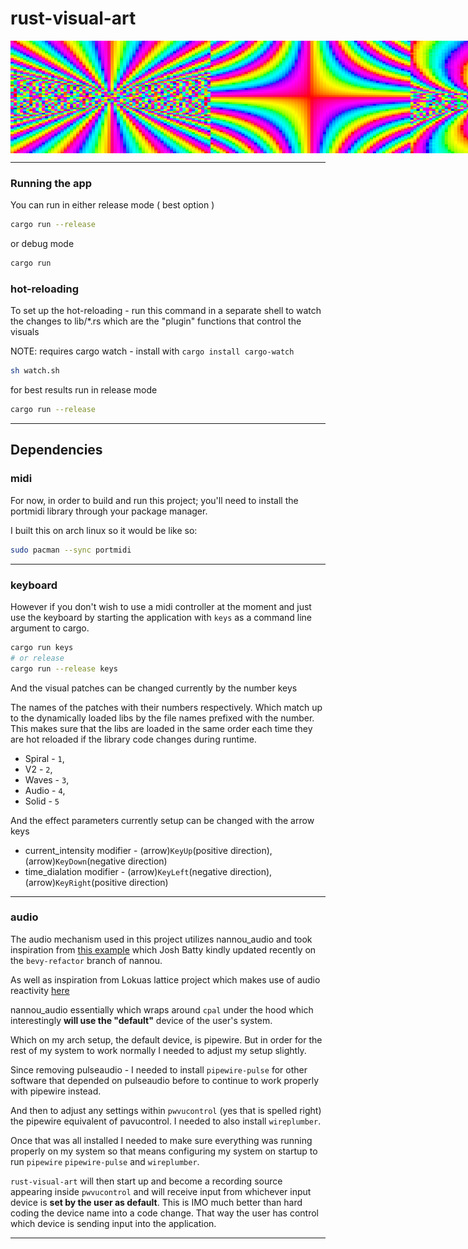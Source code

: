 # rust-visual-art

<div style="display: flex; justify-content: space-between; flex-direction: row"> 
	<img width="320" height="180" src="./readme-examples/2025-03-31_15-59.png"/>
	<img width="320" height="180" src="./readme-examples/2025-03-31_15-58.png"/>
	<img width="320" height="180" src="./readme-examples/2025-03-31_15-58_1.png"/>
	<img width="320" height="180" src="./readme-examples/2025-03-31_16-13.png"/>
</div>

---

### Running the app
You can run in either release mode ( best option ) 
```sh
cargo run --release
```
or debug mode
```sh
cargo run
```

### hot-reloading
To set up the hot-reloading - run this command in a separate shell
to watch the changes to lib/*.rs which are the "plugin" functions 
that control the visuals

NOTE: requires cargo watch - install with `cargo install cargo-watch`

```sh
sh watch.sh
```

for best results run in release mode
```sh
cargo run --release
```

---
## Dependencies
### midi

For now, in order to build and run this project; 
you'll need to install the portmidi library through your package manager.

I built this on arch linux so it would be like so:

```sh
sudo pacman --sync portmidi
```

---
### keyboard
However if you don't wish to use a midi controller at the moment 
and just use the keyboard by starting the application with `keys` as a command line argument
to cargo.

```sh
cargo run keys
# or release
cargo run --release keys
```

And the visual patches can be changed currently by the number keys

The names of the patches with their numbers respectively. Which match up to the dynamically loaded libs
by the file names prefixed with the number. This makes sure that the libs are loaded in the same order
each time they are hot reloaded if the library code changes during runtime.


* Spiral - `1`,
* V2     - `2`,
* Waves  - `3`,
* Audio  - `4`,
* Solid  - `5`

And the effect parameters currently setup can be changed with the arrow keys

* current_intensity modifier - (arrow)`KeyUp`(positive direction),(arrow)`KeyDown`(negative direction)
* time_dialation modifier    - (arrow)`KeyLeft`(negative direction),(arrow)`KeyRight`(positive direction)

---
### audio

The audio mechanism used in this project utilizes nannou_audio and took inspiration from [this example](https://github.com/nannou-org/nannou/blob/bevy-refactor/examples/audio/feedback.rs) 
which Josh Batty kindly updated recently on the `bevy-refactor` branch of nannou.

As well as inspiration from Lokuas lattice project which makes use of audio reactivity [here](https://github.com/Lokua/lattice/blob/main/src/framework/audio.rs)

nannou_audio essentially which wraps around `cpal` under the hood
which interestingly **will use the "default"** device of the user's system.

Which on my arch setup, the default device, is pipewire. But in order for the rest of my system to work normally I needed to adjust
my setup slightly. 

Since removing pulseaudio - I needed to install `pipewire-pulse` for other software that
depended on pulseaudio before to continue to work properly with pipewire instead.

And then to adjust any settings within `pwvucontrol` (yes that is spelled right) the pipewire equivalent of pavucontrol.
I needed to also install `wireplumber`.

Once that was all installed I needed to make sure everything was running properly on my system so that means
configuring my system on startup to run `pipewire` `pipewire-pulse` and `wireplumber`.

`rust-visual-art` will then start up and become a recording source appearing inside `pwvucontrol` and will receive input
from whichever input device is **set by the user as default**. This is IMO much better than hard coding the device name into a code change.
That way the user has control which device is sending input into the application.

---
